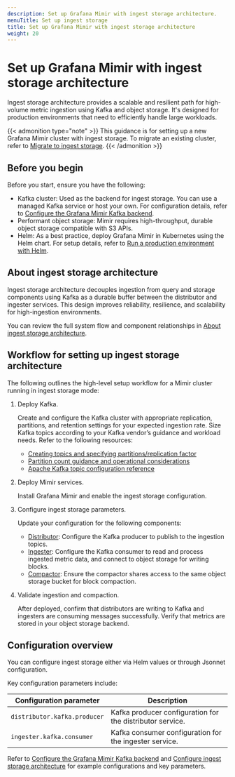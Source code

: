 ```yaml
---
description: Set up Grafana Mimir with ingest storage architecture.
menuTitle: Set up ingest storage
title: Set up Grafana Mimir with ingest storage architecture
weight: 20
---
```


# Set up Grafana Mimir with ingest storage architecture

Ingest storage architecture provides a scalable and resilient path for high-volume metric ingestion using Kafka and object storage. It's designed for production environments that need to efficiently handle large workloads.

{{< admonition type="note" >}}
This guidance is for setting up a new Grafana Mimir cluster with ingest storage. To migrate an existing cluster, refer to [Migrate to ingest storage](https://grafana.com/docs/mimir/<MIMIR_VERSION>/set-up/migrate/migrate-ingest-storage/).
{{< /admonition >}}

## Before you begin

Before you start, ensure you have the following:

 - Kafka cluster: Used as the backend for ingest storage. You can use a managed Kafka service or host your own. For configuration details, refer to [Configure the Grafana Mimir Kafka backend](https://grafana.com/docs/mimir/<MIMIR_VERSION>/configure/configure-kafka-backend/).
- Performant object storage: Mimir requires high-throughput, durable object storage compatible with S3 APIs.
 - Helm: As a best practice, deploy Grafana Mimir in Kubernetes using the Helm chart. For setup details, refer to [Run a production environment with Helm](https://grafana.com/docs/helm-charts/mimir-distributed/latest/run-production-environment-with-helm/).

## About ingest storage architecture

Ingest storage architecture decouples ingestion from query and storage components using Kafka as a durable buffer between the distributor and ingester services. This design improves reliability, resilience, and scalability for high-ingestion environments.

 You can review the full system flow and component relationships in [About ingest storage architecture](https://grafana.com/docs/mimir/<MIMIR_VERSION>/get-started/about-grafana-mimir-architecture/about-ingest-storage-architecture/).

## Workflow for setting up ingest storage architecture

The following outlines the high-level setup workflow for a Mimir cluster running in ingest storage mode:

1. Deploy Kafka.  

   Create and configure the Kafka cluster with appropriate replication, partitions, and retention settings for your expected ingestion rate. Size Kafka topics according to your Kafka vendor’s guidance and workload needs. Refer to the following resources:
   - [Creating topics and specifying partitions/replication factor](https://kafka.apache.org/documentation/)
   - [Partition count guidance and operational considerations](https://docs.confluent.io/kafka/operations-tools/partition-determination.html)
   - [Apache Kafka topic configuration reference](https://kafka.apache.org/38/generated/topic_config.html)

1. Deploy Mimir services.  

   Install Grafana Mimir and enable the ingest storage configuration.

1. Configure ingest storage parameters.

   Update your configuration for the following components:
   - [Distributor](https://grafana.com/docs/mimir/<MIMIR_VERSION>/references/architecture/components/distributor/): Configure the Kafka producer to publish to the ingestion topics.
   - [Ingester](https://grafana.com/docs/mimir/<MIMIR_VERSION>/references/architecture/components/ingester/): Configure the Kafka consumer to read and process ingested metric data, and connect to object storage for writing blocks.
   - [Compactor](https://grafana.com/docs/mimir/<MIMIR_VERSION>/references/architecture/components/compactor/): Ensure the compactor shares access to the same object storage bucket for block compaction.

1. Validate ingestion and compaction.
 
   After deployed, confirm that distributors are writing to Kafka and ingesters are consuming messages successfully. Verify that metrics are stored in your object storage backend.

## Configuration overview

You can configure ingest storage either via Helm values or through Jsonnet configuration.

Key configuration parameters include:

| Configuration parameter     | Description                                                   |
| --------------------------- | ------------------------------------------------------------- |
| `distributor.kafka.producer` | Kafka producer configuration for the distributor service.     |
| `ingester.kafka.consumer`     | Kafka consumer configuration for the ingester service.        |

 Refer to [Configure the Grafana Mimir Kafka backend](https://grafana.com/docs/mimir/<MIMIR_VERSION>/configure/configure-kafka-backend/) and [Configure ingest storage architecture](https://grafana.com/docs/mimir/<MIMIR_VERSION>/set-up/jsonnet/configure-ingest-storage/) for example configurations and key parameters.  




